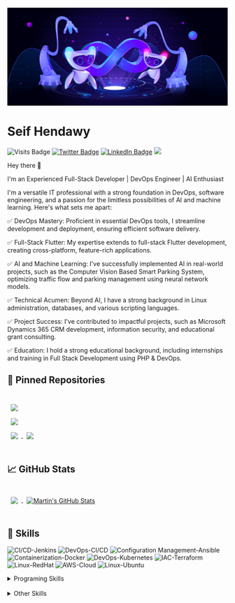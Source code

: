 ![GitHub Banner](./assets/GitHubHeader.jpg)

# Seif Hendawy


![Visits Badge](https://badges.pufler.dev/visits/Hendawyy/Hendawyy)
[![Twitter Badge](https://img.shields.io/badge/Twitter-Profile-informational?style=flat&logo=twitter&logoColor=white&color=1CA2F1)](https://twitter.com/MeSivom86)
[![LinkedIn Badge](https://img.shields.io/badge/LinkedIn-Profile-informational?style=flat&logo=linkedin&logoColor=white&color=0D76A8)](https://www.linkedin.com/in/seif-hendawy-3995561a8/)
![](https://komarev.com/ghpvc/?username=Hendawyy&style=flat-square&color=blueviolet)


Hey there 👋

I'm an Experienced Full-Stack Developer | DevOps Engineer | AI Enthusiast

I'm a versatile IT professional with a strong foundation in DevOps, software engineering, and a passion for the limitless possibilities of AI and machine learning. Here's what sets me apart:

✅ DevOps Mastery: Proficient in essential DevOps tools, I streamline development and deployment, ensuring efficient software delivery.

✅ Full-Stack Flutter: My expertise extends to full-stack Flutter development, creating cross-platform, feature-rich applications.

✅ AI and Machine Learning: I've successfully implemented AI in real-world projects, such as the Computer Vision Based Smart Parking System, optimizing traffic flow and parking management using neural network models.

✅ Technical Acumen: Beyond AI, I have a strong background in Linux administration, databases, and various scripting languages.

✅ Project Success: I've contributed to impactful projects, such as Microsoft Dynamics 365 CRM development, information security, and educational grant consulting.

✅ Education: I hold a strong educational background, including internships and training in Full Stack Development using PHP & DevOps.

## 📌 Pinned Repositories

<br>

<a href="https://github.com/Hendawyy/Terraform-labs-iti">
  <img align="center" style="margin:0.5rem" src="https://github-readme-stats.vercel.app/api/pin/?username=Hendawyy&repo=Terraform-labs-iti&title_color=ffffff&text_color=c9cacc&icon_color=4AB197&bg_color=1A2B34" />
</a>

<br>

<a href="https://github.com/Hendawyy/BashProject_DBMS">
  <img align="center" style="margin:0.5rem" src="https://github-readme-stats.vercel.app/api/pin/?username=Hendawyy&repo=BashProject_DBMS&title_color=ffffff&text_color=c9cacc&icon_color=4AB197&bg_color=1A2B34" />
</a>

<br>

<a href="https://github.com/Hendawyy/ArithmeticAssociativityOperatorPrecedenceManipulator">
  <img align="center" style="margin:0.5rem" src="https://github-readme-stats.vercel.app/api/pin/?username=Hendawyy&repo=ArithmeticAssociativityOperatorPrecedenceManipulator&title_color=ffffff&text_color=c9cacc&icon_color=4AB197&bg_color=1A2B34" />
</a>

<a href="https://github.com/Hendawyy/Crowd_Funding">
  <img align="center" style="margin:0.5rem" src="https://github-readme-stats.vercel.app/api/pin/?username=Hendawyy&repo=Crowd_Funding&title_color=ffffff&text_color=c9cacc&icon_color=4AB197&bg_color=1A2B34" />
</a>

<br>
<br>

## &#x1f4c8; GitHub Stats

<br>

<a href="https://github.com/Hendawyy">
  <img align="center" style="margin:0.5rem" src="https://github-readme-stats.vercel.app/api/top-langs/?username=Hendawyy&hide=html,css&title_color=ffffff&text_color=c9cacc&icon_color=4AB197&bg_color=1A2B34" />
</a>

<a href="https://github.com/Hendawyy">
  <img align="center" style="margin:0.5rem" src="https://github-readme-stats.vercel.app/api?username=Hendawyy&show_icons=true&line_height=27&count_private=true&title_color=ffffff&text_color=c9cacc&icon_color=4AB097&bg_color=1A2B34" alt="Martin's GitHub Stats" />
</a>

<br>
<br>

## 💼 Skills

![CI/CD-Jenkins](https://img.shields.io/badge/CI/CD-Jenkins-informational?style=flat&logo=jenkins&logoColor=white&color=4AB197)
![DevOps-CI/CD](https://img.shields.io/badge/DevOps-CI/CD-informational?style=flat&logo=github-actions&logoColor=white&color=4AB197)
![Configuration Management-Ansible](https://img.shields.io/badge/Configuration_Management-Ansible-informational?style=flat&logo=ansible&logoColor=white&color=4AB197)
![Containerization-Docker](https://img.shields.io/badge/Containerization-Docker-informational?style=flat&logo=docker&logoColor=white&color=4AB197)
![DevOps-Kubernetes](https://img.shields.io/badge/DevOps-Kubernetes-informational?style=flat&logo=kubernetes&logoColor=white&color=4AB197)
![IAC-Terraform](https://img.shields.io/badge/IAC-Terraform-informational?style=flat&logo=terraform&logoColor=white&color=4AB197)
![Linux-RedHat](https://img.shields.io/badge/Linux-RedHat-informational?style=flat&logo=RedHat&logoColor=white&color=4AB197)
![AWS-Cloud](https://img.shields.io/badge/AWS-Cloud-informational?style=flat&logo=Amazon%20AWS&Cloud&logoColor=white&color=4AB197)
![Linux-Ubuntu](https://img.shields.io/badge/Linux-Ubuntu-informational?style=flat&logo=ubuntu&logoColor=white&color=4AB197)

<details>
<summary>Programing Skills</summary>
<br>

![Python](https://img.shields.io/badge/Python-informational?style=flat&logo=python&logoColor=white&color=4AB197)
![Java](https://img.shields.io/badge/Java-informational?style=flat&logo=java&logoColor=white&color=4AB197)
![C](https://img.shields.io/badge/C-informational?style=flat&logo=c&logoColor=white&color=4AB197)
![C++](https://img.shields.io/badge/C++-informational?style=flat&logo=c%2B%2B&logoColor=white&color=4AB197)
![C#](https://img.shields.io/badge/C%23-informational?style=flat&logo=c-sharp&logoColor=white&color=4AB197)
![PHP](https://img.shields.io/badge/PHP-informational?style=flat&logo=php&logoColor=white&color=4AB197)
![Dart](https://img.shields.io/badge/Dart-informational?style=flat&logo=dart&logoColor=white&color=4AB197)
![MySQL](https://img.shields.io/badge/MySQL-informational?style=flat&logo=mysql&logoColor=white&color=4AB197)
![HTML](https://img.shields.io/badge/HTML-informational?style=flat&logo=html5&logoColor=white&color=4AB197)
![CSS](https://img.shields.io/badge/CSS-informational?style=flat&logo=css3&logoColor=white&color=4AB197)
![JavaScript](https://img.shields.io/badge/JavaScript-informational?style=flat&logo=javascript&logoColor=white&color=4AB197)
![Flutter](https://img.shields.io/badge/Flutter-informational?style=flat&logo=flutter&logoColor=white&color=4AB197)
![Full Stack](https://img.shields.io/badge/Full%20Stack-informational?style=flat&logo=react&logoColor=white&color=4AB197)
![Web Development](https://img.shields.io/badge/Web%20Development-informational?style=flat&logo=react&logoColor=white&color=4AB197)
![AI](https://img.shields.io/badge/AI-informational?style=flat&logo=python&logoColor=white&color=4AB197)
![TensorFlow](https://img.shields.io/badge/TensorFlow-informational?style=flat&logo=TensorFlow&logoColor=white&color=4AB197)
</details>
<br>
<details>
<summary>Other Skills</summary>
<br>
![Problem Solving](https://img.shields.io/badge/Problem%20Solving-informational?style=flat&color=4AB197)
![Research](https://img.shields.io/badge/Research-informational?style=flat&color=4AB197)
![Multitasking](https://img.shields.io/badge/Multitasking-informational?style=flat&color=4AB197)
![Software Diagrams](https://img.shields.io/badge/Software%20Diagrams-informational?style=flat&color=4AB197)
![Version Control](https://img.shields.io/badge/Version%20Control-informational?style=flat&color=4AB197)
![Unit Testing](https://img.shields.io/badge/Unit%20Testing-informational?style=flat&color=4AB197)
![Bash Scripting](https://img.shields.io/badge/Bash%20Scripting-informational?style=flat&color=4AB197)
![Prometheus](https://img.shields.io/badge/Prometheus-informational?style=flat&color=4AB197)

</details>
